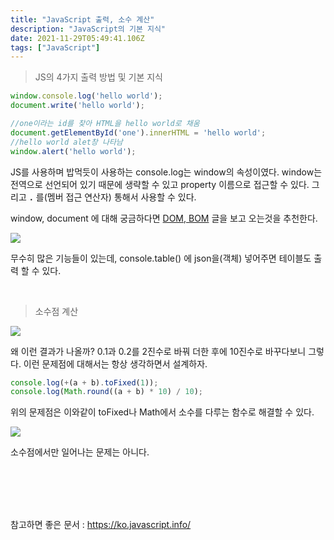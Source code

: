 ```yaml
---
title: "JavaScript 출력, 소수 계산"
description: "JavaScript의 기본 지식"
date: 2021-11-29T05:49:41.106Z
tags: ["JavaScript"]
---
```

> JS의 4가지 출력 방법 및 기본 지식

```js
window.console.log('hello world');
document.write('hello world');

//one이라는 id를 찾아 HTML을 hello world로 채움
document.getElementById('one').innerHTML = 'hello world';
//hello world alet창 나타남
window.alert('hello world');
```

JS를 사용하며 밥먹듯이 사용하는 console.log는 window의 속성이였다. window는 전역으로 선언되어 있기 때문에 생략할 수 있고 property 이름으로 접근할 수 있다. 그리고 **`.`** 를(멤버 접근 연산자) 통해서 사용할 수 있다.

window, document 에 대해 궁금하다면 [DOM, BOM](https://velog.io/@leehyunho2001/DOM-BOM) 글을 보고 오는것을 추천한다.


![](/images/bfa67c3c-1a56-4d09-921c-eff0f11a2c31-image.png)

무수히 많은 기능들이 있는데, console.table() 에 json을(객체) 넣어주면 테이블도 출력 할 수 있다.

<br>

> 소수점 계산

![](/images/db03b65a-2d6d-4a05-8f4b-c8d6e3da34a0-image.png)

왜 이런 결과가 나올까? 0.1과 0.2를 2진수로 바꿔 더한 후에 10진수로 바꾸다보니 그렇다. 이런 문제점에 대해서는 항상 생각하면서 설계하자. 

```js
console.log(+(a + b).toFixed(1));
console.log(Math.round((a + b) * 10) / 10); 
```

위의 문제점은 이와같이 toFixed나 Math에서 소수를 다루는 함수로 해결할 수 있다.

![](/images/04b4181b-9131-43e4-85f8-98383c891ed0-image.png)

소수점에서만 일어나는 문제는 아니다.

<br>
<br>
<br>
<br>

참고하면 좋은 문서 : https://ko.javascript.info/